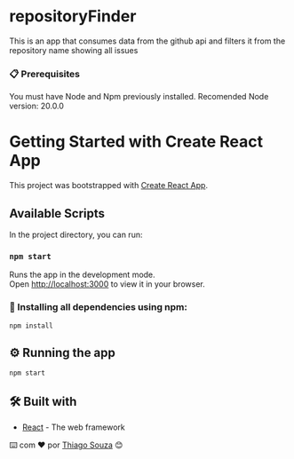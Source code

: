 # repositoryFinder
This is an app that consumes data from the github api and filters it from the repository name showing all issues

### 📋 Prerequisites

You must have Node and Npm previously installed.
Recomended Node version: 20.0.0

# Getting Started with Create React App

This project was bootstrapped with [Create React App](https://github.com/facebook/create-react-app).

## Available Scripts

In the project directory, you can run:

### `npm start`

Runs the app in the development mode.\
Open [http://localhost:3000](http://localhost:3000) to view it in your browser.


### 🔧 Installing all dependencies using npm:

```
npm install 
```
## ⚙️ Running the app

```
npm start
```

## 🛠️ Built with 

* [React](https://react.dev/) - The web framework


⌨️ com ❤️ por [Thiago Souza](https://github.com/Thiago88Code) 😊
